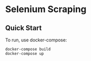 # Selenium Scraping  

## Quick Start
To run, use docker-compose:
```
docker-compose build
docker-compose up
```
